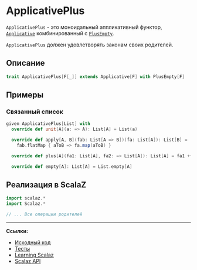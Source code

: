 # ApplicativePlus

`ApplicativePlus` - это моноидальный аппликативный функтор, 
[`Applicative`](https://scalabook.gitflic.space/docs/typeclass/monad/applicative) 
комбинированный с [`PlusEmpty`](https://scalabook.gitflic.space/docs/typeclass/monad/plus-empty).

`ApplicativePlus` должен удовлетворять законам своих родителей.


## Описание

```scala
trait ApplicativePlus[F[_]] extends Applicative[F] with PlusEmpty[F]
```

## Примеры

### Связанный список

```scala
given ApplicativePlus[List] with
  override def unit[A](a: => A): List[A] = List(a)

  override def apply[A, B](fab: List[A => B])(fa: List[A]): List[B] =
    fab.flatMap { aToB => fa.map(aToB) }

  override def plus[A](fa1: List[A], fa2: => List[A]): List[A] = fa1 ++ fa2

  override def empty[A]: List[A] = List.empty[A]
```


## Реализация в ScalaZ

```scala
import scalaz.*
import Scalaz.*

// ... Все операции родителей
```


---

**Ссылки:**

- [Исходный код](https://gitflic.ru/project/artemkorsakov/scalabook/blob?file=examples%2Fsrc%2Fmain%2Fscala%2Ftypeclass%2Fmonad%2FApplicativePlus.scala&plain=1)
- [Тесты](https://gitflic.ru/project/artemkorsakov/scalabook/blob?file=examples%2Fsrc%2Ftest%2Fscala%2Ftypeclass%2Fmonad%2FApplicativePlusSuite.scala)
- [Learning Scalaz](http://eed3si9n.com/learning-scalaz/MonadPlus.html)
- [Scalaz API](https://javadoc.io/doc/org.scalaz/scalaz-core_3/7.3.6/scalaz/ApplicativePlus.html)
